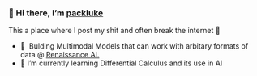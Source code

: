### 👋 Hi there, I’m <a href="https://hopejrd.github.io/">packluke</a>
This a place where I post my shit and often break the internet 🤣

- 🔭 &nbsp;Bulding Multimodal Models that can work with arbitary formats of data @ [Renaissance AI.](https://github.com/renaissance-ai-platform)
- 🌱 I’m currently learning Differential Calculus and its use in AI

